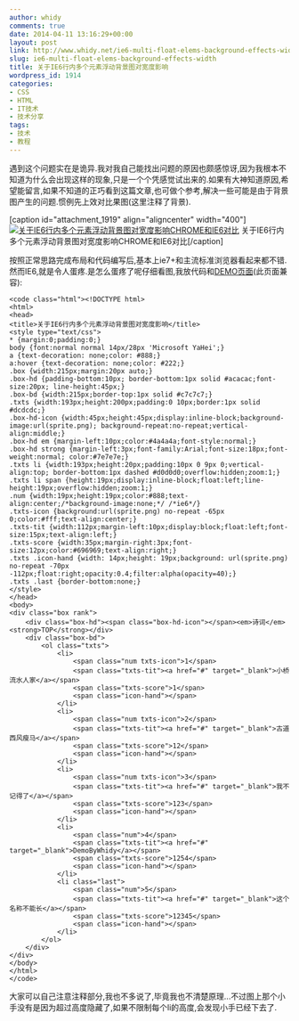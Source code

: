 ```yaml
---
author: whidy
comments: true
date: 2014-04-11 13:16:29+00:00
layout: post
link: http://www.whidy.net/ie6-multi-float-elems-background-effects-width.html
slug: ie6-multi-float-elems-background-effects-width
title: 关于IE6行内多个元素浮动背景图对宽度影响
wordpress_id: 1914
categories:
- CSS
- HTML
- IT技术
- 技术分享
tags:
- 技术
- 教程
---
```


遇到这个问题实在是诡异.我对我自己能找出问题的原因也颇感惊讶,因为我根本不知道为什么会出现这样的现象,只是一个个凭感觉试出来的.如果有大神知道原因,希望能留言,如果不知道的正巧看到这篇文章,也可做个参考,解决一些可能是由于背景图产生的问题.惯例先上效对比果图(这里注释了背景).

[caption id="attachment_1919" align="aligncenter" width="400"][![关于IE6行内多个元素浮动背景图对宽度影响CHROME和IE6对比](http://www.whidy.net/wp-content/uploads/2014/04/ie6-bg-effects-width-400x310.png)](http://www.whidy.net/wp-content/uploads/2014/04/ie6-bg-effects-width.png) 关于IE6行内多个元素浮动背景图对宽度影响CHROME和IE6对比[/caption]

按照正常思路完成布局和代码编写后,基本上ie7+和主流标准浏览器看起来都不错.然而IE6,就是令人蛋疼.是怎么蛋疼了呢仔细看图,我放代码和[DEMO页面](http://www.whidy.net/demos/ie6BgEffectsWidth/ie6-bg-effects-width.html)(此页面兼容):

<!-- more -->

    
    <code class="html"><!DOCTYPE html>
    <html>
    <head>
    <title>关于IE6行内多个元素浮动背景图对宽度影响</title>
    <style type="text/css">
    * {margin:0;padding:0;}
    body {font:normal normal 14px/28px 'Microsoft YaHei';}
    a {text-decoration: none;color: #888;}
    a:hover {text-decoration: none;color: #222;}
    .box {width:215px;margin:20px auto;}
    .box-hd {padding-bottom:10px; border-bottom:1px solid #acacac;font-size:20px; line-height:45px;}
    .box-bd {width:215px;border-top:1px solid #c7c7c7;}
    .txts {width:193px;height:200px;padding:0 10px;border:1px solid #dcdcdc;}
    .box-hd-icon {width:45px;height:45px;display:inline-block;background-image:url(sprite.png); background-repeat:no-repeat;vertical-align:middle;}
    .box-hd em {margin-left:10px;color:#4a4a4a;font-style:normal;}
    .box-hd strong {margin-left:3px;font-family:Arial;font-size:18px;font-weight:normal; color:#7e7e7e;}
    .txts li {width:193px;height:20px;padding:10px 0 9px 0;vertical-align:top; border-bottom:1px dashed #d0d0d0;overflow:hidden;zoom:1;}
    .txts li span {height:19px;display:inline-block;float:left;line-height:19px;overflow:hidden;zoom:1;}
    .num {width:19px;height:19px;color:#888;text-align:center;/*background-image:none;*/ /*ie6*/}
    .txts-icon {background:url(sprite.png) no-repeat -65px 0;color:#fff;text-align:center;}
    .txts-tit {width:112px;margin-left:10px;display:block;float:left;font-size:15px;text-align:left;}
    .txts-score {width:35px;margin-right:3px;font-size:12px;color:#696969;text-align:right;}
    .txts .icon-hand {width: 14px;height: 19px;background: url(sprite.png) no-repeat -70px -112px;float:right;opacity:0.4;filter:alpha(opacity=40);}
    .txts .last {border-bottom:none;}
    </style>
    </head>
    <body>
    <div class="box rank">
    	<div class="box-hd"><span class="box-hd-icon"></span><em>诗词</em><strong>TOP</strong></div>
    	<div class="box-bd">
    		<ol class="txts">
    			<li>
    				<span class="num txts-icon">1</span>
    				<span class="txts-tit"><a href="#" target="_blank">小桥流水人家</a></span>
    				<span class="txts-score">1</span>
    				<span class="icon-hand"></span>
    			</li>
    			<li>
    				<span class="num txts-icon">2</span>
    				<span class="txts-tit"><a href="#" target="_blank">古道西风瘦马</a></span>
    				<span class="txts-score">12</span>
    				<span class="icon-hand"></span>
    			</li>
    			<li>
    				<span class="num txts-icon">3</span>
    				<span class="txts-tit"><a href="#" target="_blank">我不记得了</a></span>
    				<span class="txts-score">123</span>
    				<span class="icon-hand"></span>
    			</li>
    			<li>
    				<span class="num">4</span>
    				<span class="txts-tit"><a href="#" target="_blank">DemoByWhidy</a></span>
    				<span class="txts-score">1254</span>
    				<span class="icon-hand"></span>
    			</li>
    			<li class="last">
    				<span class="num">5</span>
    				<span class="txts-tit"><a href="#" target="_blank">这个名称不能长</a></span>
    				<span class="txts-score">12345</span>
    				<span class="icon-hand"></span>
    			</li>
    		</ol>
    	</div>
    </div>
    </body>
    </html>
    </code>



大家可以自己注意注释部分,我也不多说了,毕竟我也不清楚原理...不过图上那个小手没有是因为超过高度隐藏了,如果不限制每个li的高度,会发现小手已经下去了.

